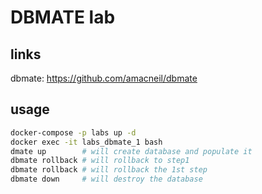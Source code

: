 # DBMATE lab

## links

dbmate: https://github.com/amacneil/dbmate

## usage

```sh
docker-compose -p labs up -d
docker exec -it labs_dbmate_1 bash
dmate up        # will create database and populate it
dbmate rollback # will rollback to step1
dbmate rollback # will rollback the 1st step
dbmate down     # will destroy the database
```
